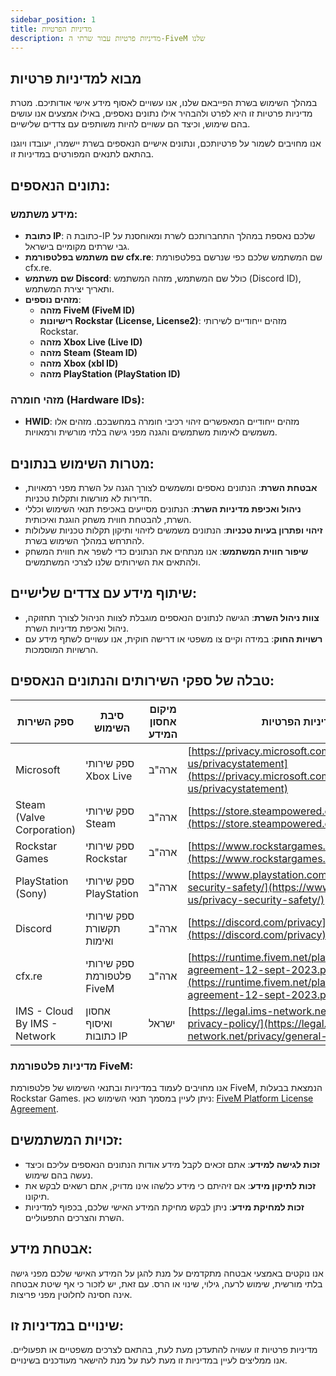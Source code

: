 ```yaml
---
sidebar_position: 1
title: מדיניות הפרטיות
description: מדיניות פרטיות עבור שרתי ה-FiveM שלנו
---
```


## מבוא למדיניות פרטיות
במהלך השימוש בשרת הפייבאם שלנו, אנו עשויים לאסוף מידע אישי אודותיכם. מטרת מדיניות פרטיות זו היא לפרט ולהבהיר אילו נתונים נאספים, באילו אמצעים אנו עושים בהם שימוש, וכיצד הם עשויים להיות משותפים עם צדדים שלישיים.

אנו מחויבים לשמור על פרטיותכם, ונתונים אישיים הנאספים בשרת יישמרו, יעובדו ויוגנו בהתאם לתנאים המפורטים במדיניות זו.

## נתונים הנאספים:

### מידע משתמש:

- **כתובת IP**: כתובת ה-IP שלכם נאספת במהלך התחברותכם לשרת ומאוחסנת על גבי שרתים מקומיים בישראל.
- **שם משתמש בפלטפורמת cfx.re**: שם המשתמש שלכם כפי שנרשם בפלטפורמת cfx.re.
- **שם משתמש Discord**: כולל שם המשתמש, מזהה המשתמש (Discord ID), ותאריך יצירת המשתמש.
- **מזהים נוספים**:
  - **מזהה FiveM (FiveM ID)**
  - **רישיונות Rockstar (License, License2)**: מזהים ייחודיים לשירותי Rockstar.
  - **מזהה Xbox Live (Live ID)**
  - **מזהה Steam (Steam ID)**
  - **מזהה Xbox (xbl ID)**
  - **מזהה PlayStation (PlayStation ID)**

### מזהי חומרה (Hardware IDs):
- **HWID**: מזהים ייחודיים המאפשרים זיהוי רכיבי חומרה במחשבכם. מזהים אלו משמשים לאימות משתמשים והגנה מפני גישה בלתי מורשית ורמאויות.

## מטרות השימוש בנתונים:
- **אבטחת השרת**: הנתונים נאספים ומשמשים לצורך הגנה על השרת מפני רמאויות, חדירות לא מורשות ותקלות טכניות.
- **ניהול ואכיפת מדיניות השרת**: הנתונים מסייעים באכיפת תנאי השימוש וכללי השרת, להבטחת חווית משחק הוגנת ואיכותית.
- **זיהוי ופתרון בעיות טכניות**: הנתונים משמשים לזיהוי ותיקון תקלות טכניות שעלולות להתרחש במהלך השימוש בשרת.
- **שיפור חווית המשתמש**: אנו מנתחים את הנתונים כדי לשפר את חווית המשחק ולהתאים את השירותים שלנו לצרכי המשתמשים.

## שיתוף מידע עם צדדים שלישיים:
- **צוות ניהול השרת**: הגישה לנתונים הנאספים מוגבלת לצוות הניהול לצורך תחזוקה, ניהול ואכיפת מדיניות השרת.
- **רשויות החוק**: במידה וקיים צו משפטי או דרישה חוקית, אנו עשויים לשתף מידע עם הרשויות המוסמכות.

## טבלה של ספקי השירותים והנתונים הנאספים:

| ספק השירות              | סיבת השימוש                 | מיקום אחסון המידע  | קישור למדיניות הפרטיות                                                     |
|-------------------------|-----------------------------|--------------------|-----------------------------------------------------------------------------|
| Microsoft               | ספק שירותי Xbox Live       | ארה"ב              | [https://privacy.microsoft.com/en-us/privacystatement](https://privacy.microsoft.com/en-us/privacystatement) |
| Steam (Valve Corporation)| ספק שירותי Steam           | ארה"ב              | [https://store.steampowered.com/privacy_agreement/](https://store.steampowered.com/privacy_agreement/) |
| Rockstar Games          | ספק שירותי Rockstar        | ארה"ב              | [https://www.rockstargames.com/privacy](https://www.rockstargames.com/privacy) |
| PlayStation (Sony)      | ספק שירותי PlayStation     | ארה"ב              | [https://www.playstation.com/en-us/privacy-security-safety/](https://www.playstation.com/en-us/privacy-security-safety/) |
| Discord                 | ספק שירותי תקשורת ואימות   | ארה"ב              | [https://discord.com/privacy](https://discord.com/privacy) |
| cfx.re                  | ספק שירותי פלטפורמת FiveM  | ארה"ב              | [https://runtime.fivem.net/platform-license-agreement-12-sept-2023.pdf](https://runtime.fivem.net/platform-license-agreement-12-sept-2023.pdf) |
| IMS - Cloud By IMS - Network | אחסון ואיסוף כתובות IP     | ישראל              | [https://legal.ims-network.net/privacy/general-privacy-policy/](https://legal.ims-network.net/privacy/general-privacy-policy/) |

### מדיניות פלטפורמת FiveM:
אנו מחויבים לעמוד במדיניות ובתנאי השימוש של פלטפורמת FiveM, הנמצאת בבעלות Rockstar Games. ניתן לעיין במסמך תנאי השימוש כאן: [FiveM Platform License Agreement](https://runtime.fivem.net/platform-license-agreement-12-sept-2023.pdf).

## זכויות המשתמשים:
- **זכות לגישה למידע**: אתם זכאים לקבל מידע אודות הנתונים הנאספים עליכם וכיצד נעשה בהם שימוש.
- **זכות לתיקון מידע**: אם זיהיתם כי מידע כלשהו אינו מדויק, אתם רשאים לבקש את תיקונו.
- **זכות למחיקת מידע**: ניתן לבקש מחיקת המידע האישי שלכם, בכפוף למדיניות השרת והצרכים התפעוליים.

## אבטחת מידע:
אנו נוקטים באמצעי אבטחה מתקדמים על מנת להגן על המידע האישי שלכם מפני גישה בלתי מורשית, שימוש לרעה, גילוי, שינוי או הרס. עם זאת, יש לזכור כי אף שיטת אבטחה אינה חסינה לחלוטין מפני פריצות.

## שינויים במדיניות זו:
מדיניות פרטיות זו עשויה להתעדכן מעת לעת, בהתאם לצרכים משפטיים או תפעוליים. אנו ממליצים לעיין במדיניות זו מעת לעת על מנת להישאר מעודכנים בשינויים.
